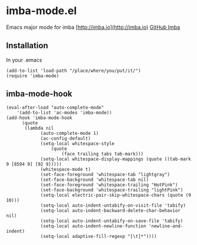 # imba-mode.el
Emacs major mode for imba [http://imba.io](http://imba.io) [GitHub Imba](https://github.com/somebee/imba) 

## Installation

In your .emacs

    (add-to-list 'load-path "/place/where/you/put/it/")
    (require 'imba-mode)

## imba-mode-hook

    (eval-after-load "auto-complete-mode"
        '(add-to-list 'ac-modes 'imba-mode))
    (add-hook 'imba-mode-hook 
          (quote
           (lambda nil
 	             (auto-complete-mode 1)
 	             (ac-config-default)
 	             (setq-local whitespace-style
                     (quote
                         (face trailing tabs tab-mark)))
 	             (setq-local whitespace-display-mappings (quote ((tab-mark 9 [8594 9] [92 9]))))
 	             (whitespace-mode t)
                 (set-face-foreground 'whitespace-tab "lightgray")
                 (set-face-background 'whitespace-tab nil)
                 (set-face-foreground 'whitespace-trailing "HotPink")
                 (set-face-background 'whitespace-trailing "lightPink")
	             (setq-local electric-pair-skip-whitespace-chars (quote (9 10)))
	             (setq-local auto-indent-untabify-on-visit-file 'tabify)
                 (setq-local auto-indent-backward-delete-char-behavior nil)
                 (setq-local auto-indent-untabify-on-save-file 'tabify)
                 (setq-local auto-indent-newline-function 'newline-and-indent)
                 (setq-local adaptive-fill-regexp "[\t]*"))))


 
